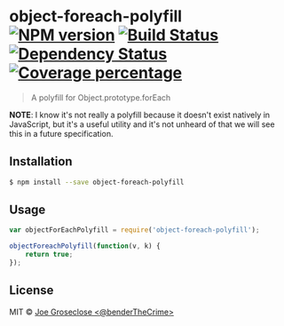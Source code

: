 # object-foreach-polyfill [![NPM version][npm-image]][npm-url] [![Build Status][travis-image]][travis-url] [![Dependency Status][daviddm-image]][daviddm-url] [![Coverage percentage][coveralls-image]][coveralls-url]
> A polyfill for Object.prototype.forEach

**NOTE**: I know it's not really a polyfill because it doesn't exist natively in JavaScript, but it's a useful utility and it's not unheard of that we will see this in a future specification.

## Installation

```sh
$ npm install --save object-foreach-polyfill
```

## Usage

```js
var objectForEachPolyfill = require('object-foreach-polyfill');

objectForeachPolyfill(function(v, k) {
    return true;
});
```
## License

MIT © [Joe Groseclose &lt;@benderTheCrime&gt;](joegroseclose.com)


[npm-image]: https://badge.fury.io/js/object-foreach-polyfill.svg
[npm-url]: https://npmjs.org/package/object-foreach-polyfill
[travis-image]: https://travis-ci.org/benderTheCrime/object-foreach-polyfill.svg?branch=master
[travis-url]: https://travis-ci.org/benderTheCrime/object-foreach-polyfill
[daviddm-image]: https://david-dm.org/benderTheCrime/object-foreach-polyfill.svg?theme=shields.io
[daviddm-url]: https://david-dm.org/benderTheCrime/object-foreach-polyfill
[coveralls-image]: https://coveralls.io/repos/benderTheCrime/object-foreach-polyfill/badge.svg
[coveralls-url]: https://coveralls.io/r/benderTheCrime/object-foreach-polyfill